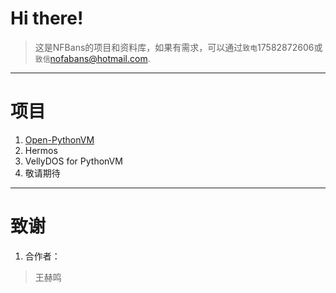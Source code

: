 # Hi there!
> 这是NFBans的项目和资料库，如果有需求，可以通过`致电`17582872606或`致信`nofabans@hotmail.com.

---

# 项目
1. [Open-PythonVM](/nofabans.github.io/docs/Open-PythonVM/index.html)
2. Hermos
3. VellyDOS for PythonVM
4. 敬请期待

---

# 致谢
1. 合作者：
> 王赫鸣 
